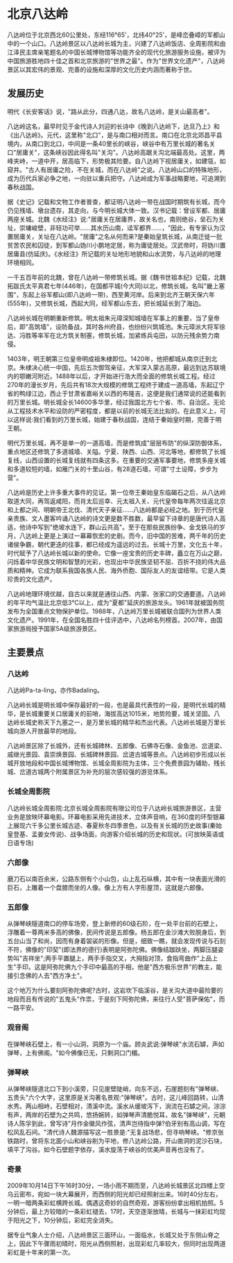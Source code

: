 # 北京八达岭

八达岭位于北京西北60公里处，东经116°65'，北纬40°25'，是峰峦叠嶂的军都山中的一个山口。八达岭景区以八达岭长城为主，兴建了八达岭饭店、全周影院和由江泽民主席亲笔题名的中国长城博物馆等功能齐全的现代化旅游服务设施，被评为中国旅游胜地四十佳之首和北京旅游的"世界之最"。作为"世界文化遗产"，八达岭景区以其宏伟的景观、完善的设施和深厚的文化历史内涵而著称于世。

## 发展历史

明代《长安客话》说，"路从此分，四通八达，故名八达岭，是关山最高者"。

八达岭这名，最早时见于金代诗人刘迎的长诗中《晚到八达岭下，达旦乃上》和《出八达岭》。元代，这里称"北口"，是与南口相对而言。南口在北京北郊昌平县境内，从南口到北口，中间是一条40里长的峡谷，峡谷中有万里长城的著名关口"居庸关"，这条峡谷因此得名叫"关沟"。八达岭高踞关沟北端最高处。这里，两峰夹峙，一道中开，居高临下，形势极其险要。自八达岭下视居庸关，如建瓴，如窥井。"古人有居庸之险，不在关城，而在八达岭"之说。八达岭山口的特殊地形，成为历代兵家必争之地，一向驻以重兵把守。八达岭成为军事战略要地，可追溯到春秋战国。

据《史记》记载和文物工作者普查，都证明八达岭一带在战国时期筑有长城，而今仍见残墙、墩台遗存，其走向，与今明长城大体一致。汉书记载：曾设军都、居庸两座关城。北魏《水经注》说:"居庸关在居庸界，故关名也，南则绝谷，垒石为关址，崇墉峻壁，非轻功可举……其水历山南，迳军都界……，"因此，有专家认为汉置居庸关，关址在八达岭。"居庸"之名从何而来?是秦始皇筑长城，从南迁徙一批贫苦农民和囚徒，到军都山妫川小鹏地定居，称为庸徒居处。汉武帝时，将妫川置居庸县(仿延庆)。《水经注》所记载的关址地形地貌和山水流势，与八达岭的地理环境相同。

一千五百年前的北魏，曾在八达岭一带修筑长城。据《魏书世祖本纪》记载，北魏拓跋氏太平真君七年(446年)，在国都平城(今大同)以北，修筑长城，名叫"畿上塞围"，东起上谷军都山(即八达岭一带)，西至黄河岸。后来到北齐王朝天保六年(555年)，又修筑长城，西起大同，经军都山东去，把长城延长到了海边。

八达岭长城在明朝重新修筑。明太祖朱元璋深知城墙在军事上的重要，当了皇帝后，即"高筑墙"，设防备战，其时各州府县，也纷纷兴筑城池。朱元璋派大将军徐达、冯胜等率军在北方筑关制塞，修筑长城，加紧练兵屯田，以防元残余势力南侵。

1403年，明王朝第三位皇帝明成祖朱棣即位。1420年，他把都城从南京迁到北京。朱棣决心统一中国，先后五次御驾亲征，大军深入蒙古高原，最远到达苏联境内的鄂嫩河附近。1488年以后，才开始进行浩大而全面的修筑长城工程。经过270年的漫长岁月，先后共有18次大规模的修筑工程终于建成一道高墙，东起辽宁省的鸭绿江边，西止于甘肃省嘉峪关以西的布隆吉，这便是我们通常说的还能看到的万里长城。明长城全长14600多华里，经过我国北方七个省、市、自治区。无论从工程技术水平和设防的严密程度，都是以前的长城无法比拟的。在此意义上，可以这样说:我们看到的万里长城，始建于春秋战国，连结于秦始皇时期，完善于明王朝。

明代万里长城，再不是单一的一道高墙，而是修筑成"层层布防"的纵深防御体系，重点地区还修筑了多道城墙、关隘。宁夏、陕西、山西、河北等地，都修筑了长城复线，山西设置的长城复线就有四条这多。在重要的交通军事要地，修筑多座关城和多道较短的墙，如雁门关的十里山谷，有28道石墙，可谓"寸土设障，步步为营"。

八达岭是历史上许多重大事件的见证。第一位帝王秦始皇东临碣石之后，从八达岭取道大同，再驾返咸阳，而肖太后巡幸、元太祖入关、元代皇帝每年两次往返北京和上都之间、明朝帝王北伐、清代天子亲征……八达岭都是必经之地。到于历代皇亲贵族、文人墨客吟诵八达岭的诗文更是数不胜数，最早留下诗章的是唐代诗人高适，他诗中写到"绝坡水连下，群山云共高"。至于在那些民族纷争、金戈铁马的岁月，八达岭上更是上演过一幕幕恢宏的史剧。而今，旧中国的苦难，两千年的历史诸侯争霸，朝代更迭的往事，都已经成为遥远的过去。长城十万里，文化五十年，时代赋予了八达岭长城以新的使命。它像一座宝贵的历史丰碑，矗立在万山之巅，闪烁着中华民族文明和智慧的光彩，也现出中华民族坚韧不屈、百折不挠的伟大品质和精神。它成为联系我国各族人民、海外侨胞、国际友人的友谊纽带。它是人类珍贵的文化遗产。

八达岭地理环境优越，自古以来就是通往山西、内蒙、张家口的交通要道。八达岭的年平均气温比北京低3℃以上，成为"夏都"延庆的旅游龙头。1961年就被国务院发布为全国重点文物保护单位。1988年，八达岭万里长城被联合国列为世界人类文化遗产。1991年，在全国名胜四十佳评选中，八达岭名列榜首。2007年，由国家旅游局授予国家5A级旅游景区。

## 主要景点

### 八达岭

八达岭Pa-ta-ling，亦作Badaling。

八达岭长城是明长城中保存最好的一段，也是最具代表性的一段，是明代长城的精华，是长城重要关口居庸关的前哨，海拔高达1015米，地势险要，城关坚固。八达岭长城史称天下九塞之一，是万里长城的精华和杰出代表。八达岭长城是万里长城向游人开放最早的地段。

八达岭景区除了长城外，还有长城碑林、五郎像、石佛寺石像、金鱼池、岔道梁、戚继光景园、袁崇焕景园、长城碑林景园、岔道古城等景点。八达岭初步形成以长城开放地段和中国长城博物馆、长城全周影院为主体，三个免费景园为辅助，残长城、岔道古城两个附属景区为补充的层次感较强的游览体系。

### 长城全周影院

八达岭长城全周影院:北京长城全周影院有限公司位于八达岭长城旅游景区，主营业务是放映环幕电影。环幕电影采用先进技术，立体声音响，在360度的环型银幕上展现六千多公里长城古迹、春夏秋冬四季景色，以及有关长城的历史故事(秦始皇登基、孟姜女传说)、战争场面，向游客介绍长城的历史和现状。(可放映英语或日语专场)

### 六郎像

磨刀石以南百余米，公路东侧有个小山包，山上乱石纵横，其中有一块表面光滑的巨石，上雕着一个盘膝而坐的人像。像上方有人字形屋顶，这就是六郎像。

### 五郎像

从弹琴峡隧道南口的停车场旁，登上新修的60级石阶，在一处平台前的石壁上，浮雕着一尊两米多高的佛像，民间传说是五郎像。杨五郎在金沙滩大败脱身后，到五台山当了和尚，因而有身着袈裟的形像。但是，细致一瞧，就会发现传说与石刻不符，佛像的"印契"(即法界的德行)表明是阿弥陀佛。佛像结跏趺坐，两脚压腿姿势叫"吉祥坐";两手平置腿上，两手手指交叉，大拇指对顶，食指弯曲作"上品上生"手印。这是阿弥陀佛九个手印中最高的手相，他是"西方极乐世界"的教主，能接引念佛的人去"西方净土"。

这个地万为什么要刻阿弥陀佛呢?古时，这岩坎下临溪谷，是关沟大道中最险要的地段而且有传说的"五鬼头"作祟，于是刻下阿弥陀佛，来往行人受"菩萨保佑"，而一路平安。

### 观音阁

在弹琴峡石壁上，有一小山洞，洞原为一个庙。顾炎武说:弹琴峡"水流石罅，声如弹琴，上有佛阁。"如今佛像已无，只剩洞口门楣。

### 弹琴峡

从弹琴峡隧道北口下到小溪旁，只见崖壁陡峭，向东不远，石崖题刻有"弹琴峡、五贵头"六个大字，这里原是关沟著名景观:"弹琴峡"。古时，这儿峰回路转，山清水秀。两山相峙，石壁相对，清溪中流。溪水从缓坡泻下，淌流在石罅之间，淙淙有声，两岸的石壁为之共鸣，悠扬婉转，如弹琴声清脆悦耳，故名"弹琴峡"，元朝诗人陈孚到此，曾写诗"月作金徽风作弦，清声岂待指中弹?伯牙别有高山调，写在松风乱石间。"清代诗人魏源描写这一胜景是:"无复战场悲，但寻响琴峡。"修京张铁路时，曾将东北面小山和峡谷削为平地，修八达岭公路，开山凿洞的泥沙石块，填平了沟谷。如今石壁题字依存，溪水旋荡于峡谷的优美声音再也没有了。

### 奇景

2009年10月14日下午16时30分，一场小雨不期而至，八达岭长城景区北四楼上空乌云密布，宛如一块大幕展开，而西侧的阳光却已经照射出来。16时40分左右，一明一暗两条彩虹横跨长城。偶遇这奇妙的自然奇观，游客纷纷拿出相机拍照。5分钟后，最上方较暗的一条彩虹褪去，17时，天空逐渐放晴，长城与一抹彩虹均现于阳光之下，10分钟后，彩虹完全消失。

据专业气象人士介绍，八达岭景区三面环山，一面临水，长城又处于东侧山脊之上，因此下午骤雨初晴时，阳光从西侧照射，出现彩虹几率较大，但同时出现两道彩虹是十年来的第一次。

